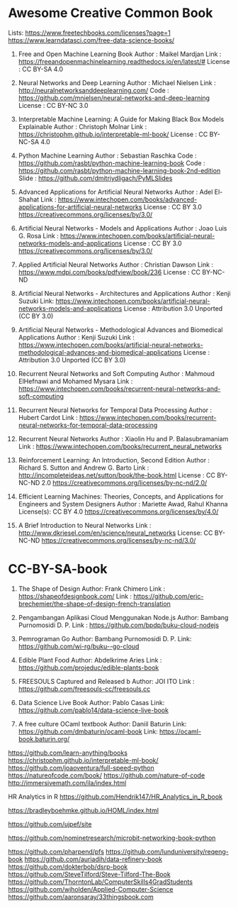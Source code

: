 # Awesome Creative Common Book

Lists: https://www.freetechbooks.com/licenses?page=1
https://www.learndatasci.com/free-data-science-books/

1. Free and Open Machine Learning Book
Author : Maikel Mardjan
Link : https://freeandopenmachinelearning.readthedocs.io/en/latest/#
License : CC BY-SA 4.0

2. Neural Networks and Deep Learning
Author : Michael Nielsen
Link : http://neuralnetworksanddeeplearning.com/
Code : https://github.com/mnielsen/neural-networks-and-deep-learning
License : CC BY-NC 3.0

3. Interpretable Machine Learning: A Guide for Making Black Box Models Explainable
Author : Christoph Molnar
Link : https://christophm.github.io/interpretable-ml-book/
License : CC BY-NC-SA 4.0

4. Python Machine Learning
Author : Sebastian Raschka
Code : https://github.com/rasbt/python-machine-learning-book
Code : https://github.com/rasbt/python-machine-learning-book-2nd-edition
Slide : https://github.com/dmitriydligach/PyMLSlides

5. Advanced Applications for Artificial Neural Networks
Author : Adel El-Shahat
Link : https://www.intechopen.com/books/advanced-applications-for-artificial-neural-networks
License : CC BY 3.0 https://creativecommons.org/licenses/by/3.0/

6. Artificial Neural Networks - Models and Applications
Author : Joao Luis G. Rosa
Link : https://www.intechopen.com/books/artificial-neural-networks-models-and-applications
License : CC BY 3.0 https://creativecommons.org/licenses/by/3.0/

7. Applied Artificial Neural Networks
Author : Christian Dawson
Link : https://www.mdpi.com/books/pdfview/book/236
License : CC BY-NC-ND 

8. Artificial Neural Networks - Architectures and Applications
Author : Kenji Suzuki
Link: https://www.intechopen.com/books/artificial-neural-networks-models-and-applications
License : Attribution 3.0 Unported (CC BY 3.0)

9. Artificial Neural Networks - Methodological Advances and Biomedical Applications
Author : Kenji Suzuki
Link : https://www.intechopen.com/books/artificial-neural-networks-methodological-advances-and-biomedical-applications
License : Attribution 3.0 Unported (CC BY 3.0)

10.  Recurrent Neural Networks and Soft Computing
Author : Mahmoud ElHefnawi and Mohamed Mysara
Link : https://www.intechopen.com/books/recurrent-neural-networks-and-soft-computing

11. Recurrent Neural Networks for Temporal Data Processing
Author : Hubert Cardot 
Link : https://www.intechopen.com/books/recurrent-neural-networks-for-temporal-data-processing

12. Recurrent Neural Networks
Author : Xiaolin Hu and P. Balasubramaniam 
Link : https://www.intechopen.com/books/recurrent_neural_networks

13. Reinforcement Learning: An Introduction, Second Edition
Author : Richard S. Sutton and Andrew G. Barto
Link : http://incompleteideas.net/sutton/book/the-book.html
License : CC BY-NC-ND 2.0 https://creativecommons.org/licenses/by-nc-nd/2.0/

14. Efficient Learning Machines: Theories, Concepts, and Applications for Engineers and System Designers
Author : Mariette Awad, Rahul Khanna
License(s): CC BY 4.0 https://creativecommons.org/licenses/by/4.0/

15. A Brief Introduction to Neural Networks
Link : http://www.dkriesel.com/en/science/neural_networks
License: CC BY-NC-ND https://creativecommons.org/licenses/by-nc-nd/3.0/

# CC-BY-SA-book

1. The Shape of Design
Author: Frank Chimero
Link : https://shapeofdesignbook.com/
Link : https://github.com/eric-brechemier/the-shape-of-design-french-translation

2.  Pengambangan Aplikasi Cloud Menggunakan Node.js
Author: Bambang Purnomosidi D. P.
Link : https://github.com/bpdp/buku-cloud-nodejs

3. Pemrograman Go
Author: Bambang Purnomosidi D. P.
Link: https://github.com/wi-rg/buku--go-cloud

4. Edible Plant Food
Author: Abdelkrime Aries
Link : https://github.com/projeduc/edible-plants-book

5. FREESOULS Captured and Released b
Author: JOI ITO
Link : https://github.com/freesouls-cc/freesouls.cc

6. Data Science Live Book
Author: Pablo Casas
Link: https://github.com/pablo14/data-science-live-book

7. A free culture OCaml textbook
Author: Daniil Baturin
Link: https://github.com/dmbaturin/ocaml-book
Link: https://ocaml-book.baturin.org/

https://github.com/learn-anything/books
https://christophm.github.io/interpretable-ml-book/
https://github.com/joaoventura/full-speed-python
https://natureofcode.com/book/
https://github.com/nature-of-code
http://immersivemath.com/ila/index.html

HR Analytics in R
https://github.com/Hendrik147/HR_Analytics_in_R_book

https://bradleyboehmke.github.io/HOML/index.html

https://github.com/ujpef/site

https://github.com/nominetresearch/microbit-networking-book-python

https://github.com/pharpend/pfs
https://github.com/lunduniversity/reqeng-book
https://github.com/auriadih/data-refinery-book
https://github.com/dokterbob/dsrp-book
https://github.com/SteveTilford/Steve-Tilford-The-Book
https://github.com/ThorntonLab/ComputerSkills4GradStudents
https://github.com/wjholden/Applied-Computer-Science
https://github.com/aaronsaray/33thingsbook.com
